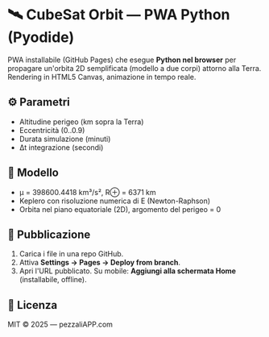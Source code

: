 # 🛰️ CubeSat Orbit — PWA Python (Pyodide)

PWA installabile (GitHub Pages) che esegue **Python nel browser** per propagare un'orbita 2D semplificata (modello a due corpi) attorno alla Terra.  
Rendering in HTML5 Canvas, animazione in tempo reale.

## ⚙️ Parametri
- Altitudine perigeo (km sopra la Terra)
- Eccentricità (0..0.9)
- Durata simulazione (minuti)
- Δt integrazione (secondi)

## 🔬 Modello
- μ = 398600.4418 km³/s², R⊕ = 6371 km
- Keplero con risoluzione numerica di E (Newton-Raphson)
- Orbita nel piano equatoriale (2D), argomento del perigeo = 0

## 🚀 Pubblicazione
1. Carica i file in una repo GitHub.
2. Attiva **Settings → Pages → Deploy from branch**.
3. Apri l'URL pubblicato. Su mobile: **Aggiungi alla schermata Home** (installabile, offline).

## 📝 Licenza
MIT © 2025 — pezzaliAPP.com
